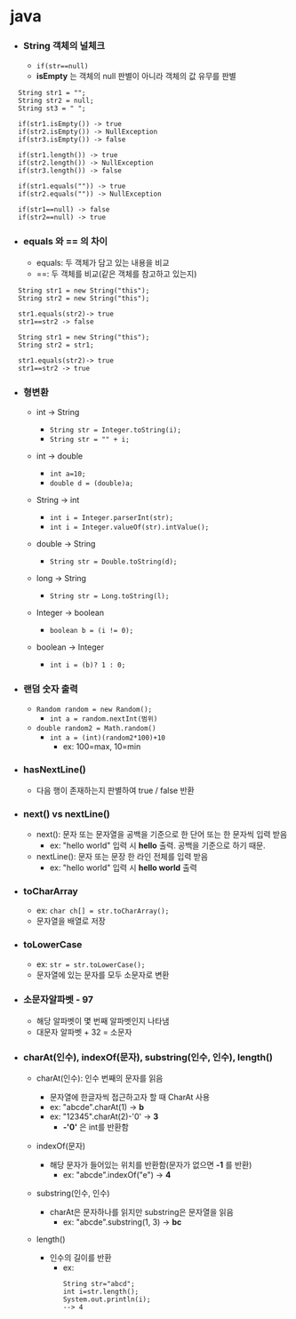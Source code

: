 # java

- ### String 객체의 널체크
   - `if(str==null)`
   - **isEmpty** 는 객체의 null 판별이 아니라 객체의 값 유무를 판별
```
  String str1 = "";
  String str2 = null;
  String st3 = " ";

  if(str1.isEmpty()) -> true
  if(str2.isEmpty()) -> NullException
  if(str3.isEmpty()) -> false

  if(str1.length()) -> true
  if(str2.length()) -> NullException
  if(str3.length()) -> false

  if(str1.equals("")) -> true
  if(str2.equals("")) -> NullException

  if(str1==null) -> false
  if(str2==null) -> true
```
 - ### equals 와 == 의 차이
   - equals: 두 객체가 담고 있는 내용을 비교
   - ==: 두 객체를 비교(같은 객체를 참고하고 있는지)
```
  String str1 = new String("this");
  String str2 = new String("this");

  str1.equals(str2)-> true
  str1==str2 -> false
```

```
  String str1 = new String("this");
  String str2 = str1;

  str1.equals(str2)-> true
  str1==str2 -> true
```

- ### 형변환
  - int -> String
    - `String str = Integer.toString(i);`
    - `String str = "" + i;`

  - int -> double
    - `int a=10;`
    - `double d = (double)a;`

  - String -> int
    - `int i = Integer.parserInt(str);`
    - `int i = Integer.valueOf(str).intValue();`

  - double -> String
    - `String str = Double.toString(d);`

  - long -> String
    - `String str = Long.toString(l);`

  - Integer -> boolean
    - `boolean b = (i != 0);`

  - boolean -> Integer
    - `int i = (b)? 1 : 0;`

- ### 랜덤 숫자 출력
  - `Random random = new Random();`
    - `int a = random.nextInt(범위)`
  - `double random2 = Math.random()`
    - `int a = (int)(random2*100)+10`
      - ex: 100=max, 10=min  

- ### hasNextLine()
  - 다음 행이 존재하는지 판별하여 true / false 반환

- ### next() vs nextLine()
  - next(): 문자 또는 문자열을 공백을 기준으로 한 단어 또는 한 문자씩 입력 받음
    - ex: "hello world" 입력 시 **hello** 출력. 공백을 기준으로 하기 때문.
  - nextLine(): 문자 또는 문장 한 라인 전체를 입력 받음
    - ex: "hello world" 입력 시 **hello world** 출력

- ### toCharArray
  - ex: `char ch[] = str.toCharArray();`
  - 문자열을 배열로 저장

- ### toLowerCase
  - ex: `str = str.toLowerCase();`
  - 문자열에 있는 문자를 모두 소문자로 변환

- ### 소문자알파벳 - 97
  - 해당 알파벳이 몇 번째 알파벳인지 나타냄
  - 대문자 알파벳 + 32 = 소문자

- ### charAt(인수), indexOf(문자), substring(인수, 인수), length()
  - charAt(인수): 인수 번째의 문자를 읽음
    - 문자열에 한글자씩 접근하고자 할 때 CharAt 사용
    - ex: "abcde".charAt(1) -> **b**
    - ex: "12345".charAt(2)-'0' -> **3**
      - **-'0'** 은 int를 반환함

  - indexOf(문자)
    - 해당 문자가 들어있는 위치를 반환함(문자가 없으면 **-1** 를 반환)
      - ex: "abcde".indexOf("e") -> **4**

  - substring(인수, 인수)
    - charAt은 문자하나를 읽지만 substring은 문자열을 읽음
      - ex: "abcde".substring(1, 3) -> **bc**

  - length()
    - 인수의 길이를 반환
      - ex:
          ```
          String str="abcd";
          int i=str.length();
          System.out.println(i);
          --> 4
          ```
